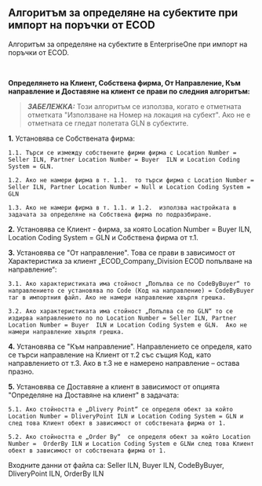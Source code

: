 
## Алгоритъм за определяне на субектите при импорт на поръчки от ECOD

Алгоритъм за определяне на субектите в EnterpriseOne при импорт на поръчки от ECOD.  

<br/>

**Определянето на Клиент, Собствена фирма, От Направление, Към направление и Доставяне на клиент се прави по следния алгоритъм:**
> **_ЗАБЕЛЕЖКА:_** Този алгоритъм се изпoлзва, когато е отметната отметката "Използване на Номер на локация на субект". 
Ако не е отметната се гледат полетата GLN в субектите.

**1.** Установява се Собствената фирма:

    1.1. Търси се измежду собствените фирми фирма с Location Number = Seller ILN, Partner Location Number = Buyer  ILN и Location Coding System = GLN. 
    
    1.2. Ако не намери фирма в т. 1.1.  то търси фирма с Location Number = Seller ILN, Partner Location Number = Null и Location Coding System = GLN
    
    1.3. Ако не намери фирма в т. 1.1. и 1.2.  използва настройката в задачата за определяне на Собствена фирма по подразбиране.

**2.** Установява се Клиент - фирма, за която Location Number = Buyer  ILN, Location Coding System = GLN  и Собствена фирма от т.1.

**3.** Установява се "От направление". Това се прави в зависимост от Характеристика за клиент „ECOD_Company_Division ECOD попълване на направление“:

    3.1. Ако характеристиката има стойност „Попълва се по CodeByBuyer“ то направлението се установява по Code (Код на направление) = CodeByBuyer таг в импортния файл. Ако не намери направление хвърля грешка.
    
    3.2. Ако характеристиката има стойност „Попълва се по GLN“ то се издирва направлението по по Location Number = Seller ILN, Partner Location Number = Buyer  ILN и Location Coding System е GLN.  Ако не намери направление хвърля грешка.

**4.** Установява се "Към направление". Направлението се определя, като се търси направление на Клиент от т.2 със същия Код, като направлението от т.3. Ако в т.3 не е намерено направление – остава празно.

**5.** Установява се Доставяне а клиент в зависимост от опцията "Определяне на Доставяне на клиент" в задачата:

    5.1. Ако стойността е „Dlivery Point“ се определя обект за който Location Number = DliveryPoint ILN и Location Coding System = GLN и след това Клиент обект в зависимост от собствената фирма от 1.
    
    5.2. Ако стойността е „Order By“  се определя обект за който Location Number =  OrderBy ILN и Location Coding System е GLNи след това Клиент обект в зависимост от собствената фирма от 1.

 



Входните данни от файла са: Seller ILN, Buyer  ILN, CodeByBuyer, DliveryPoint ILN, OrderBy ILN
